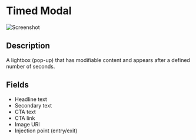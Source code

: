 # Timed Modal

![Screenshot](https://github.com/optimizely/extension-library/blob/master/Timed%20Modal/screenshot.png)

## Description

A lightbox (pop-up) that has modifiable content and appears after a defined number of seconds. 

## Fields

* Headline text
* Secondary text
* CTA text
* CTA link
* Image URl
* Injection point (entry/exit)

